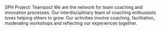 SPH Project: Teampact
We are the network for team coaching and innovation processes. Our interdisciplinary team of coaching enthusiasts loves helping others to grow. Our activities involve coaching, facilitation, moderating workshops and reflecting our experiences together.
